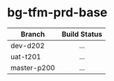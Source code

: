 # bg-tfm-prd-base

|Branch|Build Status|
|---|:---:|
|dev-d202 | ... |
| uat-t201 | ... |
| master-p200 | ... |
